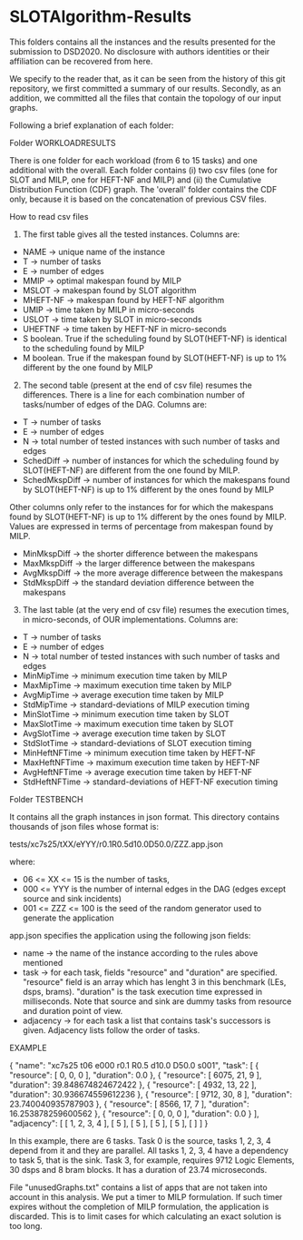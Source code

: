 # SLOTAlgorithm-Results
This folders contains all the instances and the results presented for the submission to DSD2020. No disclosure with authors identities or their affiliation can be recovered from here.

We specify to the reader that, as it can be seen from the history of this git repository, we first committed a summary of our results. Secondly, as an addition, we committed all the files that contain the topology of our input graphs.

Following a brief explanation of each folder: 

Folder WORKLOADRESULTS

There is one folder for each workload (from 6 to 15 tasks) and one additional with the overall.
Each folder contains (i) two csv files (one for SLOT and MILP, one for HEFT-NF and MILP) and (ii) the Cumulative Distribution Function (CDF) graph. The 'overall' folder contains the CDF only, because it is based on the concatenation of previous CSV files.

How to read csv files
1. The first table gives all the tested instances. Columns are:

- NAME -> unique name of the instance
- T -> number of tasks
- E -> number of edges
- MMIP -> optimal makespan found by MILP
- MSLOT -> makespan found by SLOT algorithm
- MHEFT-NF -> makespan found by HEFT-NF algorithm
- UMIP -> time taken by MILP in micro-seconds
- USLOT -> time taken by SLOT in micro-seconds
- UHEFTNF -> time taken by HEFT-NF in micro-seconds
- S boolean. True if the scheduling found by SLOT(HEFT-NF) is identical to the scheduling found by MILP
- M boolean. True if the makespan found by SLOT(HEFT-NF) is up to 1% different by the one found by MILP

2. The second table (present at the end of csv file) resumes the differences.
There is a line for each combination number of tasks/number of edges of the DAG.
Columns are: 
- T -> number of tasks
- E -> number of edges
- N -> total number of tested instances with such number of tasks and edges
- SchedDiff -> number of instances for which the scheduling found by SLOT(HEFT-NF) are different from the one found by MILP.
- SchedMkspDiff -> number of instances for which the makespans found by SLOT(HEFT-NF) is up to 1% different by the ones found by MILP

Other columns only refer to the instances for for which the makespans found by SLOT(HEFT-NF) is up to 1% different by the ones found by MILP. Values are expressed in terms of percentage from makespan found by MILP.
- MinMkspDiff -> the shorter difference between the makespans 
- MaxMkspDiff -> the larger difference between the makespans 
- AvgMkspDiff -> the more average difference between the makespans 
- StdMkspDiff -> the standard deviation difference between the makespans 

3. The last table (at the very end of csv file) resumes the execution times, in micro-seconds, of OUR implementations.
Columns are:
- T -> number of tasks
- E -> number of edges
- N -> total number of tested instances with such number of tasks and edges
- MinMipTime -> minimum execution time taken by MILP
- MaxMipTime -> maximum execution time taken by MILP
- AvgMipTime -> average execution time taken by MILP
- StdMipTime -> standard-deviations of MILP execution timing
- MinSlotTime -> minimum execution time taken by SLOT
- MaxSlotTime -> maximum execution time taken by SLOT
- AvgSlotTime -> average execution time taken by SLOT
- StdSlotTime -> standard-deviations of SLOT execution timing
- MinHeftNFTime -> minimum execution time taken by HEFT-NF
- MaxHeftNFTime -> maximum execution time taken by HEFT-NF
- AvgHeftNFTime -> average execution time taken by HEFT-NF
- StdHeftNFTime -> standard-deviations of HEFT-NF execution timing


Folder TESTBENCH

It contains all the graph instances in json format.
This directory contains thousands of json files whose format is:

tests/xc7s25/tXX/eYYY/r0.1R0.5d10.0D50.0/ZZZ.app.json

where:
- 06 <= XX <= 15 is the number of tasks,
- 000 <= YYY is the number of internal edges in the DAG (edges except
source and sink incidents)
- 001 <= ZZZ <= 100 is the seed of the random generator used to generate
the application

app.json specifies the application using the following json fields:
- name -> the name of the instance according to the rules above mentioned
- task -> for each task, fields "resource" and "duration" are specified. "resource" field is an array which has lenght 3 in this benchmark (LEs, dsps, brams). "duration" is the task execution time expressed in milliseconds. Note that source and sink are dummy tasks from resource and duration point of view. 
- adjacency -> for each task a list that contains task's successors is given. Adjacency lists follow the order of tasks.

EXAMPLE

{ "name": "xc7s25 t06 e000 r0.1 R0.5 d10.0 D50.0 s001", "task": [ { "resource": [ 0, 0, 0 ], "duration": 0.0 }, { "resource": [ 6075, 21, 9 ], "duration": 39.848674824672422 }, { "resource": [ 4932, 13, 22 ], "duration": 30.936674559612236 }, { "resource": [ 9712, 30, 8 ], "duration": 23.740040935787903 }, { "resource": [ 8566, 17, 7 ], "duration": 16.253878259600562 }, { "resource": [ 0, 0, 0 ], "duration": 0.0 } ], "adjacency": [ [ 1, 2, 3, 4 ], [ 5 ], [ 5 ], [ 5 ], [ 5 ], [ ] ] }

In this example, there are 6 tasks.
Task 0 is the source, tasks 1, 2, 3, 4 depend from it and they are parallel. 
All tasks 1, 2, 3, 4 have a dependency to task 5, that is the sink. Task 3, for example, requires 9712 Logic Elements, 30 dsps and 8 bram blocks. It has a duration of 23.74 microseconds.

File "unusedGraphs.txt" contains a list of apps that are not taken into account in this analysis. We put a timer to MILP formulation. If such timer expires without the completion of MILP formulation, the application is discarded. This is to limit cases for which calculating an exact solution is too long.
